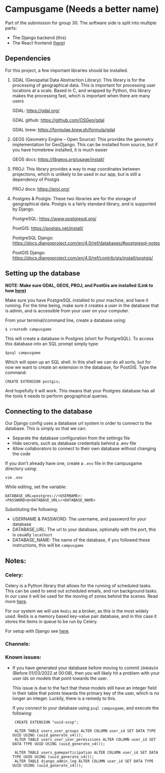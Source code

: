 # Campusgame (Needs a better name)

Part of the submission for group 30. The software side is split into multiple parts:

- The Django backend (this)
- The React frontend ([here](https://github.com/uoe-compsci-grp30/campusgame-react))

## Dependencies

For this project, a few important libraries should be installed.

1. GDAL (Geospatial Data Abstraction Library): This library is for the processing of geographical data. This is
   important for processing user locations at a scale. Based in C, and wrapped by Python, this library makes the
   processing fast, which is important when there are many users

   GDAL: https://gdal.org/

   GDAL github: https://github.com/OSGeo/gdal

   GDAL brew: https://formulae.brew.sh/formula/gdal

2. GEOS (Geometry Engine – Open Source): This provides the geometry implementation for GeoDjango. This can be installed
   from source, but if you have homebrew installed, it is much easier

   GEOS docs: https://libgeos.org/usage/install/

3. PROJ: This library provides a way to map coordinates between projections, which is unlikely to be used in our app,
   but is still a dependency of Postgis

   PROJ docs: https://proj.org/

5. Postgres & Postgis: These two libraries are for the storage of geographical data. Postgis is a fairly standard
   library, and is supported by Django.

   PostgreSQL: https://www.postgresql.org/

   PostGIS: https://postgis.net/install/

   PostgreSQL Django: https://docs.djangoproject.com/en/4.0/ref/databases/#postgresql-notes

   PostGIS Django: https://docs.djangoproject.com/en/4.0/ref/contrib/gis/install/postgis/

## Setting up the database

__NOTE: Make sure GDAL, GEOS, PROJ, and PostGis are installed (Link to
how [here](https://docs.djangoproject.com/en/4.0/ref/contrib/gis/install/geolibs/#geosbuild))__

Make sure you have PostgreSQL installed to your machine, and have it running. For the time being, make sure it creates a
user in the database that is admin, and is accessible from your user on your computer.

From your terminal/command line, create a database using:

`$ createdb campusgame`

This will create a database in Postgres (short for PostgreSQL). To access this database into an SQL prompt simply type:

`$psql campusgame`

Which will open up an SQL shell. In this shell we can do all sorts, but for now we want to create an extension in the
database, for PostGIS. Type the command:

`CREATE EXTENSION postgis;`

And hopefully it will work. This means that your Postgres database has all the tools it needs to perform geographical
queries.

## Connecting to the database

Our Django config uses a database url system in order to connect to the database. This is simply so that we can:

- Separate the database configuration from the settings file
- Hide secrets, such as database credentials behind a .env file
- Allow collaborators to connect to their own database without changing the code

If you don't already have one, create a `.env` file in the campusgame directory using:

`vim .env`

While editing, set the variable:

`DATABASE_URL=postgres://<USERNAME>:<PASSWORD>@<DATABASE_URL>/<DATABASE_NAME>`

Substituting the following:

- USERNAME & PASSWORD: The username, and password for your database
- DATABASE_URL: The url to your database, optionally with the port, this is usually `localhost`
- DATABASE_NAME: The name of the database, if you followed these instructions, this will be `campusgame`

## Notes:

### Celery:

Celery is a Python library that allows for the running of scheduled tasks. This can be used to send out scheduled
emails, and run background tasks. In our case it will be used for the moving of zones behind the scenes. Read
more [here](https://docs.celeryproject.org/en/stable/getting-started/introduction.html).

For our system we will use `Redis` as a broker, as this is the most widely used. Redis is a memory based key-value pair
database, and in this case it stores the items in queue to be run by Celery.

For setup with Django see [here](https://docs.celeryproject.org/en/stable/django/first-steps-with-django.html).

### Channels:

### Known issues:

- If you have generated your database before moving to commit `204b0a54` (Before 01/03/2022 at 00:08), then you will
  likely hit a problem with your user ids on models that point towards the user.

  This issue is due to the fact that these models still have an integer field in their table that points towards the
  primary key of the user, which is no longer an integer. Luckily, there is a remedy to this.

  If you connect to your database using `psql campusgame`, and execute the following:

   ```postgresql
    CREATE EXTENSION "uuid-ossp";
   
    ALTER TABLE users_user_groups ALTER COLUMN user_id SET DATA TYPE UUID USING (uuid_generate_v4());
    ALTER TABLE users_user_user_permissions ALTER COLUMN user_id SET DATA TYPE UUID USING (uuid_generate_v4());

    ALTER TABLE users_gameparticipation ALTER COLUMN user_id SET DATA TYPE UUID USING (uuid_generate_v4()); 
    ALTER TABLE django_admin_log ALTER COLUMN user_id SET DATA TYPE UUID USING (uuid_generate_v4());

   ```